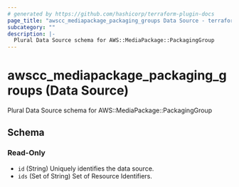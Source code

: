 ```yaml
---
# generated by https://github.com/hashicorp/terraform-plugin-docs
page_title: "awscc_mediapackage_packaging_groups Data Source - terraform-provider-awscc"
subcategory: ""
description: |-
  Plural Data Source schema for AWS::MediaPackage::PackagingGroup
---
```


# awscc_mediapackage_packaging_groups (Data Source)

Plural Data Source schema for AWS::MediaPackage::PackagingGroup



<!-- schema generated by tfplugindocs -->
## Schema

### Read-Only

- `id` (String) Uniquely identifies the data source.
- `ids` (Set of String) Set of Resource Identifiers.
